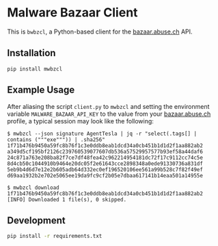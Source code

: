 # Malware Bazaar Client

This is `bwbzcl`, a Python-based client for the [bazaar.abuse.ch] API.

## Installation

```
pip install mwbzcl
```

## Example Usage

After aliasing the script `client.py` to `mwbzcl` and setting the environment variable `MALWARE_BAZAAR_API_KEY` to 
the value from your [bazaar.abuse.ch] profile, a typical session may look like the following:

```Batch
$ mwbzcl --json signature AgentTesla | jq -r "select(.tags[] | contains ("""exe""")) | .sha256"
1f71b476b9450a59fc8b76f1c3e0ddb8eab1dcd34a0cb451b1d1d2f1aa882ab2
a349d5cf195bf2126c239760539077607db536a57529957577b93ef58a44daf6
24c871a763e208ba82f7ce7df48fea42c962214954181dc72f17c9112cc74c5e
8d4cb50c1044910b9464e20dc05f2e61643cce2898348a0ede91330736a831df
5eb9b4d6d7e12e2b605adb64d332ec0ef196520106ee561a99b528c7f82f49ef
d69aa1932b2e702e5065ee19da9fc9cf2b05e7dbaa617141b14eaa501a14955e

$ mwbzcl download 1f71b476b9450a59fc8b76f1c3e0ddb8eab1dcd34a0cb451b1d1d2f1aa882ab2
[INFO] Downloaded 1 file(s), 0 skipped.
```

## Development

```bash
pip install -r requirements.txt
```


[bazaar.abuse.ch]: https://bazaar.abuse.ch/
